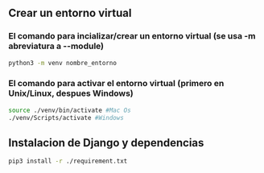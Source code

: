 ## Crear un entorno virtual

### El comando para incializar/crear un entorno virtual (se usa -m abreviatura a --module)
```bash
python3 -m venv nombre_entorno
```

### El comando para activar el entorno virtual (primero en Unix/Linux, despues Windows)
```bash
source ./venv/bin/activate #Mac Os
./venv/Scripts/activate #Windows
```
## Instalacion de Django y dependencias
```bash
pip3 install -r ./requirement.txt
```